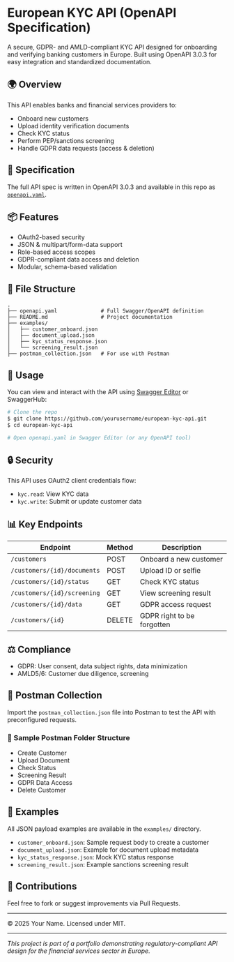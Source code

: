 # European KYC API (OpenAPI Specification)

A secure, GDPR- and AMLD-compliant KYC API designed for onboarding and verifying banking customers in Europe. Built using OpenAPI 3.0.3 for easy integration and standardized documentation.

## 🌍 Overview
This API enables banks and financial services providers to:
- Onboard new customers
- Upload identity verification documents
- Check KYC status
- Perform PEP/sanctions screening
- Handle GDPR data requests (access & deletion)

## 📄 Specification
The full API spec is written in OpenAPI 3.0.3 and available in this repo as [`openapi.yaml`](./openapi.yaml).

## 📦 Features
- OAuth2-based security
- JSON & multipart/form-data support
- Role-based access scopes
- GDPR-compliant data access and deletion
- Modular, schema-based validation

## 📂 File Structure
```
.
├── openapi.yaml              # Full Swagger/OpenAPI definition
├── README.md                 # Project documentation
├── examples/
│   ├── customer_onboard.json
│   ├── document_upload.json
│   ├── kyc_status_response.json
│   └── screening_result.json
├── postman_collection.json   # For use with Postman
```

## 🚀 Usage
You can view and interact with the API using [Swagger Editor](https://editor.swagger.io/) or SwaggerHub:
```sh
# Clone the repo
$ git clone https://github.com/yourusername/european-kyc-api.git
$ cd european-kyc-api

# Open openapi.yaml in Swagger Editor (or any OpenAPI tool)
```

## 🔒 Security
This API uses OAuth2 client credentials flow:
- `kyc.read`: View KYC data
- `kyc.write`: Submit or update customer data

## 📊 Key Endpoints
| Endpoint | Method | Description |
|----------|--------|-------------|
| `/customers` | POST | Onboard a new customer |
| `/customers/{id}/documents` | POST | Upload ID or selfie |
| `/customers/{id}/status` | GET | Check KYC status |
| `/customers/{id}/screening` | GET | View screening result |
| `/customers/{id}/data` | GET | GDPR access request |
| `/customers/{id}` | DELETE | GDPR right to be forgotten |

## ⚖️ Compliance
- GDPR: User consent, data subject rights, data minimization
- AMLD5/6: Customer due diligence, screening

## 🧪 Postman Collection
Import the `postman_collection.json` file into Postman to test the API with preconfigured requests.

### 🔸 Sample Postman Folder Structure
- Create Customer
- Upload Document
- Check Status
- Screening Result
- GDPR Data Access
- Delete Customer

## 🧾 Examples
All JSON payload examples are available in the `examples/` directory.
- `customer_onboard.json`: Sample request body to create a customer
- `document_upload.json`: Example for document upload metadata
- `kyc_status_response.json`: Mock KYC status response
- `screening_result.json`: Example sanctions screening result

## 🤝 Contributions
Feel free to fork or suggest improvements via Pull Requests.

---
© 2025 Your Name. Licensed under MIT.

---

_This project is part of a portfolio demonstrating regulatory-compliant API design for the financial services sector in Europe._
